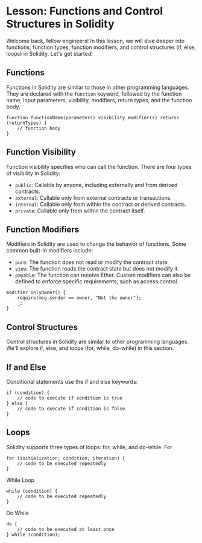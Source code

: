 # Lesson: Functions and Control Structures in Solidity

Welcome back, fellow engineers! In this lesson, we will dive deeper into functions, function types, function modifiers, and control structures (if, else, loops) in Solidity. Let's get started!

## Functions

Functions in Solidity are similar to those in other programming languages. They are declared with the `function` keyword, followed by the function name, input parameters, visibility, modifiers, return types, and the function body.

```solidity
function functionName(parameters) visibility modifier(s) returns (returnTypes) {
    // function body
}
```
## Function Visibility
Function visibility specifies who can call the function. There are four types of visibility in Solidity:

- `public`: Callable by anyone, including externally and from derived contracts.
- `external`: Callable only from external contracts or transactions.
- `internal`: Callable only from within the contract or derived contracts.
- `private`: Callable only from within the contract itself.

## Function Modifiers
Modifiers in Solidity are used to change the behavior of functions. Some common built-in modifiers include:

- `pure`: The function does not read or modify the contract state.
- `view`: The function reads the contract state but does not modify it.
- `payable`: The function can receive Ether.
Custom modifiers can also be defined to enforce specific requirements, such as access control.

```solidity
modifier onlyOwner() {
    require(msg.sender == owner, "Not the owner");
    _;
}
```

## Control Structures
Control structures in Solidity are similar to other programming languages. We'll explore if, else, and loops (for, while, do-while) in this section.

## If and Else
Conditional statements use the if and else keywords:

```solidity
if (condition) {
    // code to execute if condition is true
} else {
    // code to execute if condition is false
}

```
## Loops 
Solidity supports three types of loops: for, while, and do-while.
For 
```solidity
for (initialization; condition; iteration) {
    // code to be executed repeatedly
}
``` 

While Loop
```solidity
while (condition) {
    // code to be executed repeatedly
}
```

Do While
```solidity
do {
    // code to be executed at least once
} while (condition);
```




